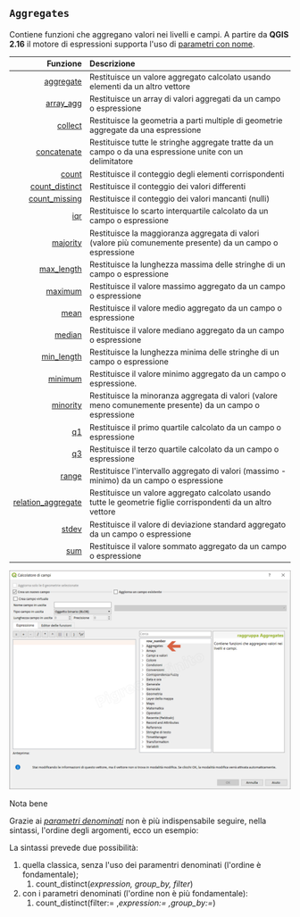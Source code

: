 ## `Aggregates`

Contiene funzioni che aggregano valori nei livelli e campi. A partire da **QGIS 2.16** il motore di espressioni supporta l'uso di [parametri con nome](http://changelog.qgis.org/en/qgis/version/2.16.0/#named-parameters-expressions).

| Funzione  | Descrizione|
|----------:|:-----------|
|[aggregate](funzioni/aggregate.html)|Restituisce un valore aggregato calcolato usando elementi da un altro vettore|
|[array_agg](funzioni/array_agg.html)|Restituisce un array di valori aggregati da un campo o espressione|
|[collect](funzioni/collect.html)|Restituisce la geometria a parti multiple di geometrie aggregate da una espressione|
|[concatenate](funzioni/concatenate.html)|	Restituisce tutte le stringhe aggregate tratte da un campo o da una espressione unite con un delimitatore|
|[count](funzioni/count.html)|Restituisce il conteggio degli elementi corrispondenti|
|[count_distinct](funzioni/count_distinct.html)|Restituisce il conteggio dei valori differenti|
|[count_missing](funzioni/count_missing.html)|Restituisce il conteggio dei valori mancanti (nulli)|
|[iqr](funzioni/iqr.html)|Restituisce lo scarto interquartile calcolato da un campo o espressione|
|[majority](funzioni/majority.html)|Restituisce la maggioranza aggregata di valori (valore più comunemente presente) da un campo o espressione|
|[max_length](funzioni/max_length.html)|Restituisce la lunghezza massima delle stringhe di un campo o espressione|
|[maximum](funzioni/maximum.html)|Restituisce il valore massimo aggregato da un campo o espressione|
|[mean](funzioni/mean.html)|Restituisce il valore medio aggregato da un campo o espressione|
|[median](funzioni/median.html)|Restituisce il valore mediano aggregato da un campo o espressione|
|[min_length](funzioni/min_length.html)|Restituisce la lunghezza minima delle stringhe di un campo o espressione|
|[minimum](funzioni/minimum.html)|Restituisce il valore minimo aggregato da un campo o espressione.|
|[minority](funzioni/minority.html)|Restituisce la minoranza aggregata di valori (valore meno comunemente presente) da un campo o espressione|
|[q1](funzioni/q1.html)|Restituisce il primo quartile calcolato da un campo o espressione|
|[q3](funzioni/q3.html)|Restituisce il terzo quartile calcolato da un campo o espressione|
|[range](funzioni/range.html)|Restituisce l'intervallo aggregato di valori (massimo - minimo) da un campo o espressione|
|[relation_aggregate](funzioni/relation_aggregate.html)|Restituisce un valore aggregato calcolato usando tutte le geometrie figlie corrispondenti da un altro vettore|
|[stdev](funzioni/stdev.html)|Restituisce il valore di deviazione standard aggregato da un campo o espressione|
|[sum](funzioni/sum.html)|Restituisce il valore sommato aggregato da un campo o espressione|

![](/img/aggregates/gruppo_aggregates1.png)

Nota bene

Grazie ai [_parametri denominati_](http://changelog.qgis.org/en/qgis/version/2.16.0/#named-parameters-expressions) non è più indispensabile seguire, nella sintassi, l'ordine degli argomenti, ecco un esempio:

La sintassi prevede due possibilità:
1. quella classica, senza l'uso dei paramentri denominati (l'ordine è fondamentale);
    1. count_distinct(_expression, group_by, filter_)
2. con i parametri denominati (l'ordine non è più fondamentale): 
    1. count_distinct(filter:= ,_expression:= ,group_by:=_)
